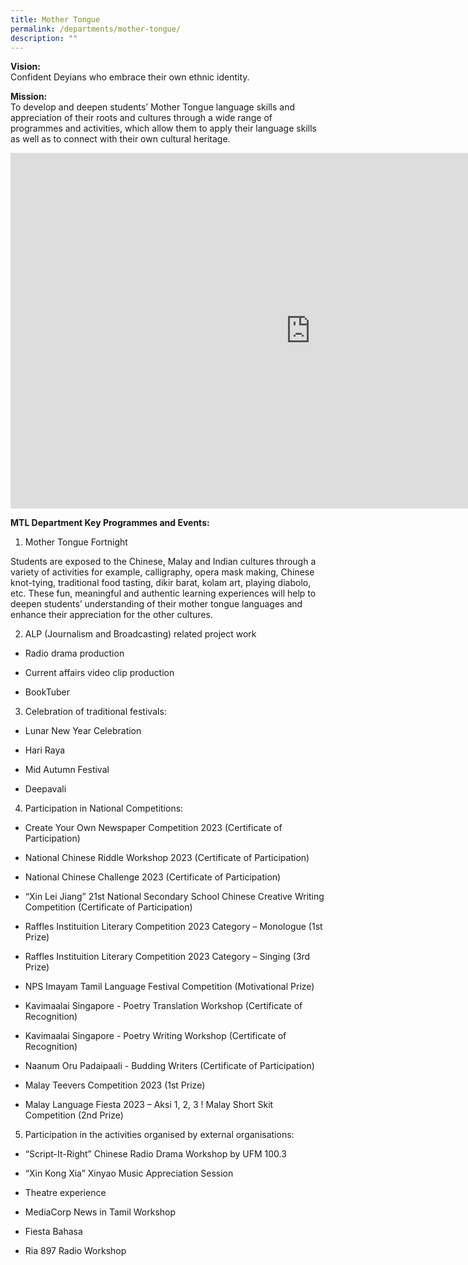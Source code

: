 ```yaml
---
title: Mother Tongue
permalink: /departments/mother-tongue/
description: ""
---
```

**Vision:** <br>
Confident Deyians who embrace their own ethnic identity.  
  
**Mission:** <br>
To develop and deepen students’ Mother Tongue language skills and appreciation of
their roots and cultures through a wide range of programmes and activities, which allow
them to apply their language skills as well as to connect with their own cultural heritage. 

  <iframe src="https://docs.google.com/presentation/d/e/2PACX-1vRdMMHMx1Eoj0XFOQc5Migl6z39rgBfsaonj9fllquNsmtTcmBF8Y4-z2BlEGBo-uENE3HIJKADj0Ym/embed?start=true&amp;loop=true&amp;delayms=3000" frameborder="0" width="960" height="569" allowfullscreen="true"></iframe>
	
**MTL Department Key Programmes and Events:**<br>

1.  Mother Tongue Fortnight
    
Students are exposed to the Chinese, Malay and Indian cultures through a variety of activities for example, calligraphy, opera mask making, Chinese knot-tying, traditional food tasting, dikir barat, kolam art, playing diabolo, etc. These fun, meaningful and authentic learning experiences will help to deepen students’ understanding of their mother tongue languages and enhance their appreciation for the other cultures.

2.  ALP (Journalism and Broadcasting) related project work
    

*   Radio drama production
    
*   Current affairs video clip production
    
*   BookTuber
    

3.  Celebration of traditional festivals:
    

*   Lunar New Year Celebration
    
*   Hari Raya
    
*   Mid Autumn Festival&nbsp;
    
*   Deepavali
    

4.  Participation in National Competitions:
    

*   Create Your Own Newspaper Competition 2023 (Certificate of Participation)
    
*   National Chinese Riddle Workshop 2023 (Certificate of Participation)
    
*   National Chinese Challenge 2023 (Certificate of Participation)
    
*   “Xin Lei Jiang” 21st National Secondary School Chinese Creative Writing Competition (Certificate of Participation)
    
*   Raffles Instituition Literary Competition 2023 Category – Monologue (1st Prize)
    
*   Raffles Instituition Literary Competition 2023 Category – Singing (3rd Prize)
    
*   NPS Imayam Tamil Language Festival Competition (Motivational Prize)
    
*   Kavimaalai Singapore - Poetry Translation Workshop (Certificate of Recognition)
    
*   Kavimaalai Singapore - Poetry Writing Workshop (Certificate of Recognition)
    
*   Naanum Oru Padaipaali - Budding Writers (Certificate of Participation)
    
*   Malay Teevers Competition 2023 (1st Prize)
    
*   Malay Language Fiesta 2023 – Aksi 1, 2, 3 ! Malay Short Skit Competition (2nd Prize)
    


5.  Participation in the activities organised by external organisations:
    

*   “Script-It-Right” Chinese Radio Drama Workshop by UFM 100.3
    
*   “Xin Kong Xia” Xinyao Music Appreciation Session
    
*   Theatre experience&nbsp;
    
*   MediaCorp News in Tamil Workshop
    
*   Fiesta Bahasa&nbsp;
    
*   Ria 897 Radio Workshop
